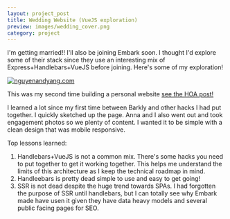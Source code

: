 ```yaml
---
layout: project_post
title: Wedding Website (VueJS exploration)
preview: images/wedding_cover.png
category: project
---
```


I'm getting married!! I'll also be joining Embark soon. I thought I'd explore some of their stack since they use an interesting mix of Express+Handlebars+VueJS before joining. Here's some of my exploration!
<!--more-->

[![nguyenandyang.com]({{site.url}}/images/wedding_cover.png)](nguyenandyang.com)

This was my second time building a personal website [see the HOA post!](http://tday.github.io/project/2016/06/15/edson-park.html)

I learned a lot since my first time between Barkly and other hacks I had put together. I quickly sketched up the page. Anna and I also went out and took engagement photos so we plenty of content. I wanted it to be simple with a clean design that was mobile responsive.

Top lessons learned:
1. Handlebars+VueJS is not a common mix. There's some hacks you need to put together to get it working together. This helps me understand the limits of this architecture as I keep the technical roadmap in mind.
2. Handleebars is pretty dead simple to use and easy to get going!
3. SSR is not dead despite the huge trend towards SPAs. I had forgotten the purpose of SSR until handlebars, but I can totally see why Embark made have usen it given they have data heavy models and several public facing pages for SEO.

